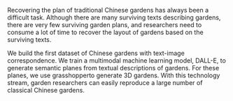 Recovering the plan of traditional Chinese gardens has always been a difficult task. Although there are many surviving texts describing gardens, there are very few surviving garden plans, and researchers need to consume a lot of time to recover the layout of gardens based on the surviving texts.

We build the first dataset of Chinese gardens with text-image correspondence. We train a multimodal machine learning model, DALL-E, to generate semantic planes from textual descriptions of gardens. For these planes, we use grasshopperto generate 3D gardens. With this technology stream, garden researchers can easily reproduce a large number of classical Chinese gardens.
